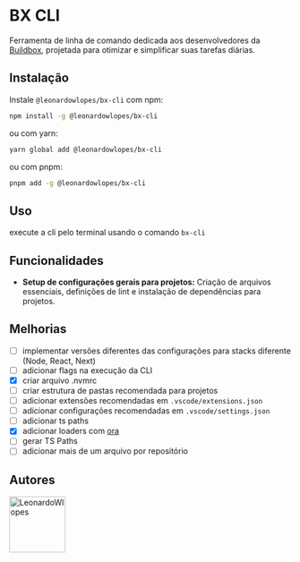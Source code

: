 
# BX CLI

Ferramenta de linha de comando dedicada aos desenvolvedores da [Buildbox](https://buildbox.com.br/), projetada para otimizar e simplificar suas tarefas diárias.

## Instalação

Instale `@leonardowlopes/bx-cli` com npm:

```bash
npm install -g @leonardowlopes/bx-cli
```

ou com yarn:

```bash
yarn global add @leonardowlopes/bx-cli
```

ou com pnpm:

```bash
pnpm add -g @leonardowlopes/bx-cli
```

## Uso

execute a cli pelo terminal usando o comando ```bx-cli```

## Funcionalidades

- **Setup de configurações gerais para projetos:** Criação de arquivos essenciais, definições de lint e instalação de dependências para projetos.

## Melhorias

- [ ] implementar versões diferentes das configurações para stacks diferente (Node, React, Next)
- [ ] adicionar flags na execução da CLI
- [x] criar arquivo .nvmrc
- [ ] criar estrutura de pastas recomendada para projetos
- [ ] adicionar extensões recomendadas em ```.vscode/extensions.json```
- [ ] adicionar configurações recomendadas em ```.vscode/settings.json```
- [ ] adicionar ts paths
- [x] adicionar loaders com [ora](https://www.npmjs.com/package/ora)
- [ ] gerar TS Paths
- [ ] adicionar mais de um arquivo por repositório

## Autores

<a href="https://github.com/LeonardoWlopes">
 <img src="https://github.com/LeonardoWlopes.png" alt="LeonardoWlopes" width="100">
</a>
